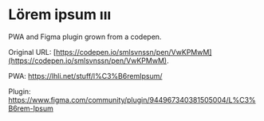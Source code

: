 # Lörem ipsum ııı

PWA and Figma plugin grown from a codepen. 

Original URL: [https://codepen.io/smlsvnssn/pen/VwKPMwM](https://codepen.io/smlsvnssn/pen/VwKPMwM).

PWA: https://lhli.net/stuff/l%C3%B6remIpsum/

Plugin: https://www.figma.com/community/plugin/944967340381505004/L%C3%B6rem-Ipsum


